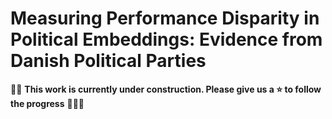 # Measuring Performance Disparity in Political Embeddings: Evidence from Danish Political Parties
🚧👷 **This work is currently under construction. Please give us a ⭐ to follow the progress** 👷‍♂️🚧

